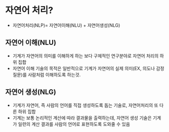 # 자연어 처리?
- 자연어처리(NLP)= 자연어이해(NLU) + 자연어생성(NLG)


## 자연어 이해(NLU)
- 기계가 자연어의 의미를 이해하게 하는 보다 구체적인 연구분야로 자연어 처리의 하위 집합
- 자연어 이해 기술의 목적은 일반적으로 기계가 자연어의 실제 의미(EX, 의도나 감정 질문)를 사람처럼 이해하도록 하는것.

## 자연어 생성(NLG)
- 기계가 자연어, 즉 사람의 언어를 직접 생성하도록 돕는 기술로, 자연어처리의 또 다른 하위 집합
- 기계는 보통 논리적인 계산에 따라 결과물을 출력하는데, 자연어 생성 기술은 기계가 일련의 계산 결과를 사람의 언어로 표현하도록 도와줄 수 있음


